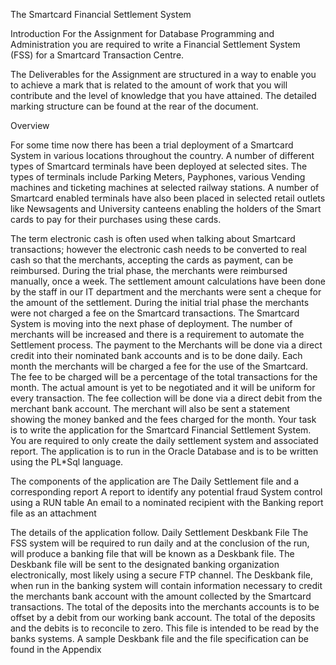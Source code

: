 The Smartcard Financial Settlement System

Introduction
For the Assignment for Database Programming and Administration you are
required to write a Financial Settlement System (FSS) for a Smartcard Transaction
Centre.

The Deliverables for the Assignment are structured in a way to enable you to
achieve a mark that is related to the amount of work that you will contribute and
the level of knowledge that you have attained. The detailed marking structure can
be found at the rear of the document.

Overview

For some time now there has been a trial deployment of a Smartcard System in
various locations throughout the country. A number of different types of Smartcard
terminals have been deployed at selected sites. The types of terminals include
Parking Meters, Payphones, various Vending machines and ticketing machines at
selected railway stations. A number of Smartcard enabled terminals have also
been placed in selected retail outlets like Newsagents and University canteens
enabling the holders of the Smart cards to pay for their purchases using these
cards.

The term electronic cash is often used when talking about Smartcard transactions;
however the electronic cash needs to be converted to real cash so that the
merchants, accepting the cards as payment, can be reimbursed. During the trial
phase, the merchants were reimbursed manually, once a week. The settlement
amount calculations have been done by the staff in our IT department and the
merchants were sent a cheque for the amount of the settlement. During the initial
trial phase the merchants were not charged a fee on the Smartcard transactions.
The Smartcard System is moving into the next phase of deployment. The number
of merchants will be increased and there is a requirement to automate the
Settlement process. The payment to the Merchants will be done via a direct credit
into their nominated bank accounts and is to be done daily.
Each month the merchants will be charged a fee for the use of the Smartcard. The
fee to be charged will be a percentage of the total transactions for the month. The
actual amount is yet to be negotiated and it will be uniform for every transaction.
The fee collection will be done via a direct debit from the merchant bank account.
The merchant will also be sent a statement showing the money banked and the
fees charged for the month.
Your task is to write the application for the Smartcard Financial Settlement
System. You are required to only create the daily settlement system and
associated report. The application is to run in the Oracle Database and is to be
written using the PL*Sql language. 

The components of the application are
The Daily Settlement file and a corresponding report
A report to identify any potential fraud
System control using a RUN table
An email to a nominated recipient with the Banking report file as an attachment

The details of the application follow.
Daily Settlement
Deskbank File
The FSS system will be required to run daily and at the conclusion of the run, will
produce a banking file that will be known as a Deskbank file. The Deskbank file
will be sent to the designated banking organization electronically, most likely using
a secure FTP channel.
The Deskbank file, when run in the banking system will contain information
necessary to credit the merchants bank account with the amount collected by the
Smartcard transactions. The total of the deposits into the merchants accounts is to
be offset by a debit from our working bank account. The total of the deposits and
the debits is to reconcile to zero.
This file is intended to be read by the banks systems.
A sample Deskbank file and the file specification can be found in the Appendix
